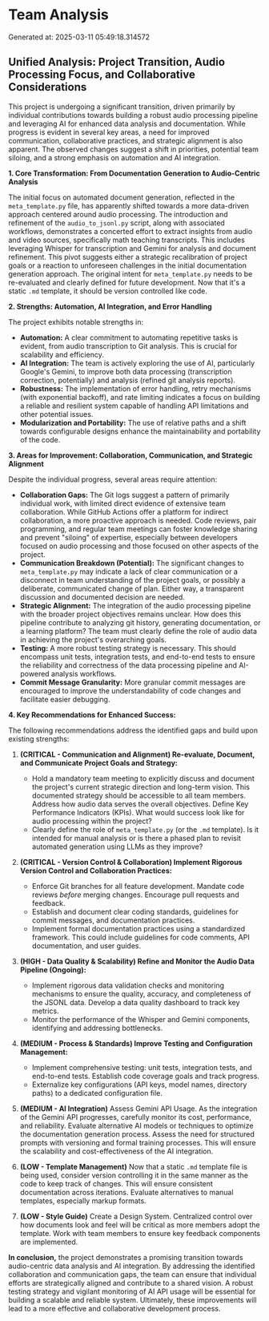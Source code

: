# Team Analysis
Generated at: 2025-03-11 05:49:18.314572

## Unified Analysis: Project Transition, Audio Processing Focus, and Collaborative Considerations

This project is undergoing a significant transition, driven primarily by individual contributions towards building a robust audio processing pipeline and leveraging AI for enhanced data analysis and documentation.  While progress is evident in several key areas, a need for improved communication, collaborative practices, and strategic alignment is also apparent. The observed changes suggest a shift in priorities, potential team siloing, and a strong emphasis on automation and AI integration.

**1. Core Transformation: From Documentation Generation to Audio-Centric Analysis**

The initial focus on automated document generation, reflected in the `meta_template.py` file, has apparently shifted towards a more data-driven approach centered around audio processing. The introduction and refinement of the `audio_to_jsonl.py` script, along with associated workflows, demonstrates a concerted effort to extract insights from audio and video sources, specifically math teaching transcripts. This includes leveraging Whisper for transcription and Gemini for analysis and document refinement. This pivot suggests either a strategic recalibration of project goals or a reaction to unforeseen challenges in the initial documentation generation approach. The original intent for `meta_template.py` needs to be re-evaluated and clearly defined for future development. Now that it's a static `.md` template, it should be version controlled like code.

**2. Strengths: Automation, AI Integration, and Error Handling**

The project exhibits notable strengths in:

*   **Automation:** A clear commitment to automating repetitive tasks is evident, from audio transcription to Git analysis. This is crucial for scalability and efficiency.
*   **AI Integration:** The team is actively exploring the use of AI, particularly Google's Gemini, to improve both data processing (transcription correction, potentially) and analysis (refined git analysis reports).
*   **Robustness:** The implementation of error handling, retry mechanisms (with exponential backoff), and rate limiting indicates a focus on building a reliable and resilient system capable of handling API limitations and other potential issues.
*   **Modularization and Portability:** The use of relative paths and a shift towards configurable designs enhance the maintainability and portability of the code.

**3. Areas for Improvement: Collaboration, Communication, and Strategic Alignment**

Despite the individual progress, several areas require attention:

*   **Collaboration Gaps:** The Git logs suggest a pattern of primarily individual work, with limited direct evidence of extensive team collaboration. While GitHub Actions offer a platform for indirect collaboration, a more proactive approach is needed. Code reviews, pair programming, and regular team meetings can foster knowledge sharing and prevent "siloing" of expertise, especially between developers focused on audio processing and those focused on other aspects of the project.
*   **Communication Breakdown (Potential):** The significant changes to `meta_template.py` may indicate a lack of clear communication or a disconnect in team understanding of the project goals, or possibly a deliberate, communicated change of plan. Either way, a transparent discussion and documented decision are needed.
*   **Strategic Alignment:** The integration of the audio processing pipeline with the broader project objectives remains unclear. How does this pipeline contribute to analyzing git history, generating documentation, or a learning platform?  The team must clearly define the role of audio data in achieving the project's overarching goals.
*   **Testing:** A more robust testing strategy is necessary. This should encompass unit tests, integration tests, and end-to-end tests to ensure the reliability and correctness of the data processing pipeline and AI-powered analysis workflows.
*   **Commit Message Granularity:**  More granular commit messages are encouraged to improve the understandability of code changes and facilitate easier debugging.

**4. Key Recommendations for Enhanced Success:**

The following recommendations address the identified gaps and build upon existing strengths:

1.  **(CRITICAL - Communication and Alignment) Re-evaluate, Document, and Communicate Project Goals and Strategy:**
    *   Hold a mandatory team meeting to explicitly discuss and document the project's current strategic direction and long-term vision. This documented strategy should be accessible to all team members. Address how audio data serves the overall objectives. Define Key Performance Indicators (KPIs). What would success look like for audio processing within the project?
    *   Clearly define the role of `meta_template.py` (or the `.md` template). Is it intended for manual analysis or is there a phased plan to revisit automated generation using LLMs as they improve?

2.  **(CRITICAL - Version Control & Collaboration) Implement Rigorous Version Control and Collaboration Practices:**
    *   Enforce Git branches for all feature development. Mandate code reviews *before* merging changes. Encourage pull requests and feedback.
    *   Establish and document clear coding standards, guidelines for commit messages, and documentation practices.
    *   Implement formal documentation practices using a standardized framework. This could include guidelines for code comments, API documentation, and user guides.

3.  **(HIGH - Data Quality & Scalability) Refine and Monitor the Audio Data Pipeline (Ongoing):**
    *   Implement rigorous data validation checks and monitoring mechanisms to ensure the quality, accuracy, and completeness of the JSONL data. Develop a data quality dashboard to track key metrics.
    *   Monitor the performance of the Whisper and Gemini components, identifying and addressing bottlenecks.

4.  **(MEDIUM - Process & Standards) Improve Testing and Configuration Management:**
    *   Implement comprehensive testing: unit tests, integration tests, and end-to-end tests. Establish code coverage goals and track progress.
    *   Externalize key configurations (API keys, model names, directory paths) to a dedicated configuration file.

5.  **(MEDIUM - AI Integration)** Assess Gemini API Usage. As the integration of the Gemini API progresses, carefully monitor its cost, performance, and reliability. Evaluate alternative AI models or techniques to optimize the documentation generation process. Assess the need for structured prompts with versioning and formal training processes. This will ensure the scalability and cost-effectiveness of the AI integration.

6.  **(LOW - Template Management)**  Now that a static `.md` template file is being used, consider version controlling it in the same manner as the code to keep track of changes. This will ensure consistent documentation across iterations. Evaluate alternatives to manual templates, especially markup formats.
7.  **(LOW - Style Guide)** Create a Design System. Centralized control over how documents look and feel will be critical as more members adopt the template. Work with team members to ensure key feedback components are implemented.

**In conclusion,** the project demonstrates a promising transition towards audio-centric data analysis and AI integration. By addressing the identified collaboration and communication gaps, the team can ensure that individual efforts are strategically aligned and contribute to a shared vision. A robust testing strategy and vigilant monitoring of AI API usage will be essential for building a scalable and reliable system. Ultimately, these improvements will lead to a more effective and collaborative development process.
